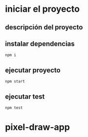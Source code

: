 # iniciar el proyecto

## descripción del proyecto



## instalar dependencias

`npm i`

## ejecutar proyecto

`npm start`

## ejecutar test

`npm test`
# pixel-draw-app
